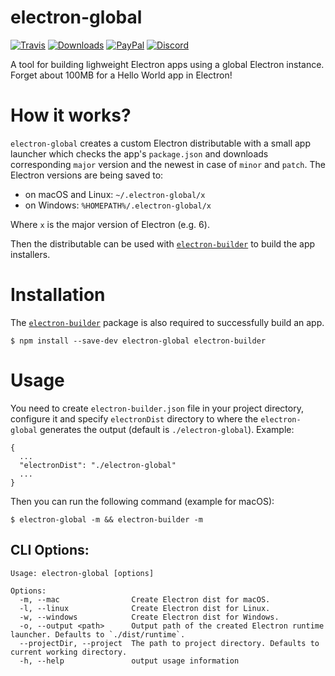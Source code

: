 # electron-global

[![Travis](https://img.shields.io/travis/com/sentialx/electron-global.svg?style=flat-square)](https://travis-ci.com/sentialx/electron-global)
[![Downloads](https://img.shields.io/github/downloads/sentialx/electron-global/total.svg?style=flat-square)](https://github.com/sentialx/electron-global/releases)
[![PayPal](https://img.shields.io/badge/PayPal-Donate-brightgreen?style=flat-square)](https://www.paypal.com/cgi-bin/webscr?cmd=_s-xclick&hosted_button_id=VCPPFUAL4R6M6&source=url)
[![Discord](https://discordapp.com/api/guilds/307605794680209409/widget.png?style=shield)](https://discord.gg/P7Vn4VX)

A tool for building lighweight Electron apps using a global Electron instance. Forget about 100MB for a Hello World app in Electron!

# How it works?

`electron-global` creates a custom Electron distributable with a small app launcher which checks the app's `package.json` and downloads corresponding `major` version and the newest in case of `minor` and `patch`. The Electron versions are being saved to:

- on macOS and Linux: `~/.electron-global/x`
- on Windows: `%HOMEPATH%/.electron-global/x`

Where `x` is the major version of Electron (e.g. 6).

Then the distributable can be used with [`electron-builder`](https://github.com/electron-userland/electron-builder) to build the app installers.

# Installation

The [`electron-builder`](https://github.com/electron-userland/electron-builder) package is also required to successfully build an app.

```
$ npm install --save-dev electron-global electron-builder
```

# Usage

You need to create `electron-builder.json` file in your project directory, configure it and specify `electronDist` directory to where the `electron-global` generates the output (default is `./electron-global`). Example:

```
{
  ...
  "electronDist": "./electron-global"
  ...
}
```

Then you can run the following command (example for macOS):

```
$ electron-global -m && electron-builder -m
```

## CLI Options:
```
Usage: electron-global [options]

Options:
  -m, --mac                Create Electron dist for macOS.
  -l, --linux              Create Electron dist for Linux.
  -w, --windows            Create Electron dist for Windows.
  -o, --output <path>      Output path of the created Electron runtime launcher. Defaults to `./dist/runtime`.
  --projectDir, --project  The path to project directory. Defaults to current working directory.
  -h, --help               output usage information
```
